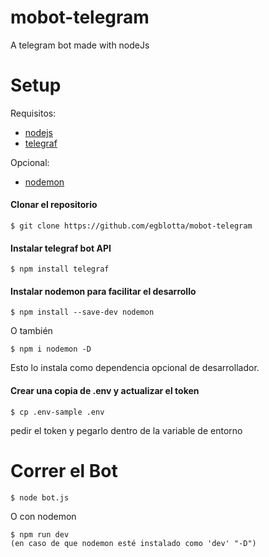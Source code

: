 # mobot-telegram
A telegram bot made with nodeJs



# Setup

Requisitos:
- [nodejs](https://nodejs.org/es/)
- [telegraf](https://telegraf.js.org/)

Opcional:
- [nodemon](https://www.npmjs.com/package/nodemon)

#### Clonar el repositorio
    $ git clone https://github.com/egblotta/mobot-telegram

#### Instalar telegraf bot API
    $ npm install telegraf

#### Instalar nodemon para facilitar el desarrollo
    $ npm install --save-dev nodemon

O también

    $ npm i nodemon -D

Esto lo instala como dependencia opcional de desarrollador.


#### Crear una copia de .env y actualizar el token

    $ cp .env-sample .env

pedir el token y pegarlo dentro de la variable de entorno


# Correr el Bot

    $ node bot.js

O con nodemon

    $ npm run dev 
    (en caso de que nodemon esté instalado como 'dev' "-D")


